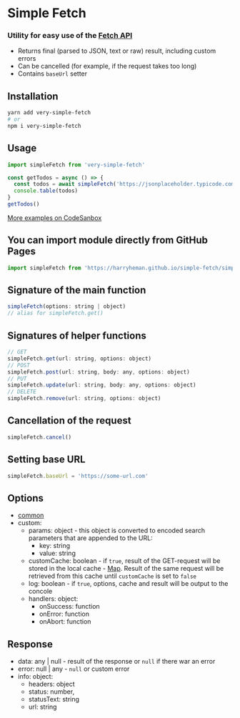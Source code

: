 # Simple Fetch

### Utility for easy use of the <a href="https://developer.mozilla.org/en-US/docs/Web/API/Fetch_API">Fetch API</a>

- Returns final (parsed to JSON, text or raw) result, including custom errors
- Can be cancelled (for example, if the request takes too long)
- Contains `baseUrl` setter

## Installation

```bash
yarn add very-simple-fetch
# or
npm i very-simple-fetch
```

## Usage

```js
import simpleFetch from 'very-simple-fetch'

const getTodos = async () => {
  const todos = await simpleFetch('https://jsonplaceholder.typicode.com/todos')
  console.table(todos)
}
getTodos()
```

[More examples on CodeSanbox](https://codesandbox.io/s/simple-fetch-1o2k)

## You can import module directly from GitHub Pages

```js
import simpleFetch from 'https://harryheman.github.io/simple-fetch/simpleFetch.js'
```

## Signature of the main function

```js
simpleFetch(options: string | object)
// alias for simpleFetch.get()
```

## Signatures of helper functions

```js
// GET
simpleFetch.get(url: string, options: object)
// POST
simpleFetch.post(url: string, body: any, options: object)
// PUT
simpleFetch.update(url: string, body: any, options: object)
// DELETE
simpleFetch.remove(url: string, options: object)
```

## Cancellation of the request

```js
simpleFetch.cancel()
```

## Setting base URL

```js
simpleFetch.baseUrl = 'https://some-url.com'
```

## Options

- <a href="https://developer.mozilla.org/en-US/docs/Web/API/WindowOrWorkerGlobalScope/fetch#parameters" target="_blank">common</a>
- custom:
  - params: object - this object is converted to encoded search parameters that are appended to the URL:
    - key: string
    - value: string
  - customCache: boolean - if `true`, result of the GET-request will be stored in the local cache  - <a href="https://developer.mozilla.org/en-US/docs/Web/JavaScript/Reference/Global_Objects/Map">Map</a>. Result of the same request will be retrieved from this cache until `customCache` is set to `false`
  - log: boolean - if `true`, options, cache and result will be output to the concole
  - handlers: object:
    - onSuccess: function
    - onError: function
    - onAbort: function

## Response

- data: any | null - result of the response or `null` if there war an error
- error: null | any - `null` or custom error
- info: object:
  - headers: object
  - status: number,
  - statusText: string
  - url: string
